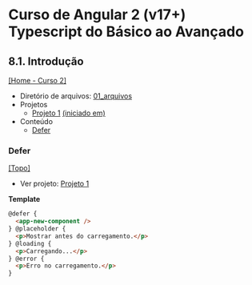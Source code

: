 # Curso de Angular 2 (v17+) Typescript do Básico ao Avançado

## 8.1. Introdução
[[Home - Curso 2]](../../README.md#curso-2)<br />

- Diretório de arquivos: [01_arquivos](./01_arquivos/)
- Projetos
  - [Projeto 1](./01_arquivos/proj_01/) [(iniciado em)](#defer)
- Conteúdo
  - [Defer](#defer)

### Defer
[[Topo]](#)<br />

- Ver projeto: [Projeto 1](./01_arquivos/proj_01/)

**Template**
```html
@defer {
  <app-new-component />
} @placeholder {
  <p>Mostrar antes do carregamento.</p>
} @loading {
  <p>Carregando...</p>
} @error {
  <p>Erro no carregamento.</p>
}
```

